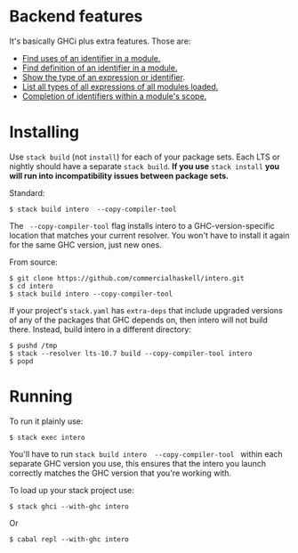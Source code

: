 # Backend features

It's basically GHCi plus extra features. Those are:

* [Find uses of an identifier in a module.](https://github.com/commercialhaskell/intero/blob/28609611c9f7c7d63370ce66e8ebb97676a8374e/src/test/Main.hs#L118)
* [Find definition of an identifier in a module.](https://github.com/commercialhaskell/intero/blob/28609611c9f7c7d63370ce66e8ebb97676a8374e/src/test/Main.hs#L143)
* [Show the type of an expression or identifier](https://github.com/commercialhaskell/intero/blob/28609611c9f7c7d63370ce66e8ebb97676a8374e/src/test/Main.hs#L82).
* [List all types of all expressions of all modules loaded.](https://github.com/commercialhaskell/intero/blob/28609611c9f7c7d63370ce66e8ebb97676a8374e/src/test/Main.hs#L98)
* [Completion of identifiers within a module's scope.](https://github.com/commercialhaskell/intero/blob/bbd71951edb89f06a939910024f85cc44c11c16e/src/test/Main.hs#L242)

# Installing

Use `stack build` (not `install`) for each of your package sets. Each
LTS or nightly should have a separate `stack build`. **If you use**
`stack install` **you will run into incompatibility issues
between package sets.**

Standard:

    $ stack build intero  --copy-compiler-tool 
    
The ` --copy-compiler-tool` flag installs intero to a GHC-version-specific location that matches your current resolver. You won't have to install it again for the same GHC version, just new ones.

From source:

    $ git clone https://github.com/commercialhaskell/intero.git
    $ cd intero
    $ stack build intero --copy-compiler-tool 

If your project's `stack.yaml` has `extra-deps` that include upgraded versions of any of the packages that GHC depends on, then intero will not build there. Instead, build intero in a different directory:

    $ pushd /tmp
    $ stack --resolver lts-10.7 build --copy-compiler-tool intero
    $ popd

# Running

To run it plainly use:

    $ stack exec intero

You'll have to run `stack build intero  --copy-compiler-tool ` within each separate GHC
version you use, this ensures that the intero you launch correctly
matches the GHC version that you're working with.

To load up your stack project use:

    $ stack ghci --with-ghc intero

Or

    $ cabal repl --with-ghc intero
